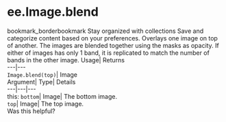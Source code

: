  
#  ee.Image.blend
bookmark_borderbookmark Stay organized with collections  Save and categorize content based on your preferences.
Overlays one image on top of another. The images are blended together using the masks as opacity. If either of images has only 1 band, it is replicated to match the number of bands in the other image. 
Usage| Returns  
---|---  
`Image.blend(top)`| Image  
Argument| Type| Details  
---|---|---  
this: `bottom`| Image| The bottom image.  
`top`| Image| The top image.  
Was this helpful?
